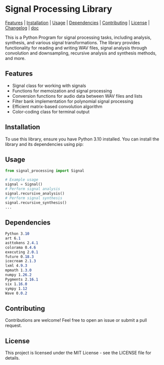 # Signal Processing Library

[Features](#Features) | [Installation](#Installation) | [Usage](#Usage) | [Dependencies](#Dependencies) | [Contributing](#Contributing) | [License](#License) | [Changelog](https://github.com/VIA-s-acc/SignalProc/blob/main/CHANGELOG.md) | [doc](https://viag.pythonanywhere.com/article/65)


This is a Python Program for signal processing tasks, including analysis, synthesis, and various signal transformations. The library provides functionality for reading and writing WAV files, signal analysis through convolution and downsampling, recursive analysis and synthesis methods, and more.


## Features

- Signal class for working with signals
- Functions for memoization and signal processing
- Conversion functions for audio data between WAV files and lists
- Filter bank implementation for polynomial signal processing
- Efficient matrix-based convolution algorithm
- Color-coding class for terminal output

## Installation

To use this library, ensure you have Python 3.10 installed. You can install the library and its dependencies using pip:

## Usage

```python
from signal_processing import Signal

# Example usage
signal = Signal()
# Perform signal analysis
signal.recursive_analysis()
# Perform signal synthesis
signal.recursive_synthesis()
...
```

## Dependencies
```css
Python 3.10
art 6.1
asttokens 2.4.1
colorama 0.4.6
executing 2.0.1
future 0.18.3
icecream 2.1.3
lxml 4.9.3
mpmath 1.3.0
numpy 1.26.2
Pygments 2.16.1
six 1.16.0
sympy 1.12
Wave 0.0.2
```
## Contributing

Contributions are welcome! Feel free to open an issue or submit a pull request.

## License
This project is licensed under the MIT License - see the LICENSE file for details.
